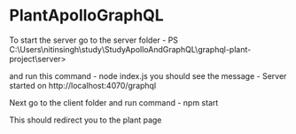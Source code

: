 # PlantApolloGraphQL

To start the server go to the server folder - PS C:\Users\nitinsingh\study\StudyApolloAndGraphQL\graphql-plant-project\server> 

 and run this command -  node index.js
you should see the message - Server started on http://localhost:4070/graphql

Next go to the client folder and run command - npm start

This should redirect you to the plant page
